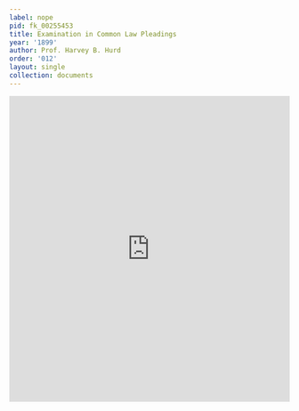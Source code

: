 ```yaml
---
label: nope
pid: fk_00255453
title: Examination in Common Law Pleadings
year: '1899'
author: Prof. Harvey B. Hurd
order: '012'
layout: single
collection: documents
---
```

<iframe src="https://northwestern.app.box.com/embed/s/61u4qkzpoygjm76zy9vf47f3setyjyep?sortColumn=date&view=list" width="100%" height="550" frameborder="0" allowfullscreen webkitallowfullscreen msallowfullscreen></iframe>
